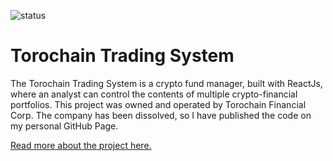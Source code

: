 ![status](https://img.shields.io/badge/status-deprecated-red)
# Torochain Trading System
The Torochain Trading System is a crypto fund manager, built with ReactJs, where an analyst can control the contents of multiple crypto-financial portfolios. This project was owned and operated by Torochain Financial Corp. The company has been dissolved, so I have published the code on my personal GitHub Page.

[Read more about the project here.](https://tavansystems.com/torochain-financial)
